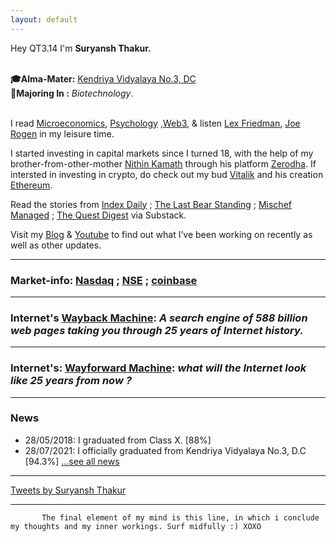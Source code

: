 ```yaml
---
layout: default
---
```


   Hey QT3.14  I'm **Suryansh Thakur.** 

<br>**🎓Alma-Mater:** [Kendriya Vidyalaya No.3, DC](https://no3delhicantt.kvs.ac.in/)
<br> **📓Majoring In :**  _Biotechnology_. 

<br>I read [Microeconomics](https://www.youtube.com/playlist?list=PLFNFJbo2hfBGRTCMuroZGykNzacwmAH2L), [Psychology](https://www.youtube.com/playlist?list=PL44ABC9278E2EE706) ,[Web3](https://www.youtube.com/playlist?list=PLxVihxZC42nF_MCN9PTvZMIifRjx9cZ2J), & listen [Lex Friedman](https://lexfridman.com/), [Joe Rogen](https://www.joerogan.com/) in my leisure time.

I started investing in capital markets since I turned 18, with the help of my brother-from-other-mother [Nithin Kamath](https://nithinkamath.me/) through his platform [Zerodha](https://zerodha.com/). If intersted in investing in crypto, do check out my bud [Vitalik](https://vitalik.ca/) and his creation [Ethereum](https://ethereum.org/en/).

Read the stories from [Index Daily](https://storiesindica.substack.com/) ; [The Last Bear Standing](https://thelastbearstanding.substack.com/archive?utm_source=menu-dropdown) ; [Mischef Managed](https://mischiefmanaged.substack.com/archive?utm_source=menu-dropdown) ; [The Quest Digest](https://thequestpod.substack.com/) via Substack.

Visit my [Blog](https://srterm.github.io/srt/blog.html) & [Youtube](https://www.youtube.com/channel/UCQqa01aV7uGL68uYpo2kVkg) to find out what I’ve been working on recently as well as other updates.

* * * * * *
 
###  **Market-info:** [Nasdaq](https://www.nasdaq.com/market-activity/stocks) ; [NSE](https://www1.nseindia.com/live_market/dynaContent/live_watch/equities_stock_watch.htm) ; [coinbase](https://www.coinbase.com/price)

* * * * * *

###  **Internet's** [Wayback Machine](https://web.archive.org/): _A search engine of 588 billion web pages taking you through 25 years of Internet history._

* * * * * *

###  **Internet's:** [Wayforward Machine](https://wayforward.archive.org/): _what will the Internet look like 25 years from now ?_

* * * * * *

### News

* 28/05/2018: I graduated from Class X. [88%]
* 28/07/2021: I officially graduated from Kendriya Vidyalaya No.3, D.C [94.3%]
  […see all news](./news)

* * * * * *

<a class="twitter-timeline" data-width="650" data-height="450" data-theme="dark" href="https://twitter.com/srt_erm?ref_src=twsrc%5Etfw">Tweets by Suryansh Thakur</a> <script async src="https://platform.twitter.com/widgets.js" charset="utf-8"></script>


<!--
### Vision
![vision](https://user-images.githubusercontent.com/82106805/137462176-895ef62f-a0b7-437e-b9fc-b6ba72ec581b.png)-->

* * * * * *
<!--![lifeforce](https://user-images.githubusercontent.com/82106805/137462014-03e5b387-d6a2-44b4-b4f9-241a63353d6d.png)-->

          
           The final element of my mind is this line, in which i conclude my thoughts and my inner workings. Surf midfully :) XOXO
           
           
           
           
           
           
           
           
           

   <script async src="https://cse.google.com/cse.js?cx=f200debcef740e85c"></script>
   <div class="gcse-search"></div>
 
                                                 
